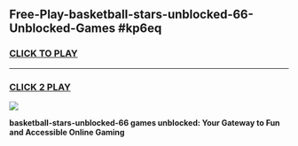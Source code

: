 
## Free-Play-basketball-stars-unblocked-66-Unblocked-Games #kp6eq
<h3>
<a href="https://news.freeplayer.one?title=basketball-stars-unblocked-66&ref=8M">CLICK TO PLAY</a></h3>
<hr>

<h3>
<a href="https://news.freeplayer.one?title=basketball-stars-unblocked-66&ref=8M">CLICK 2 PLAY</a>
  
</h3>

<a href="https://news.freeplayer.one?title=basketball-stars-unblocked-66&ref=8M"><img src="https://clearcache.store/games.png"></a>


**basketball-stars-unblocked-66 games unblocked: Your Gateway to Fun and Accessible Online Gaming**
